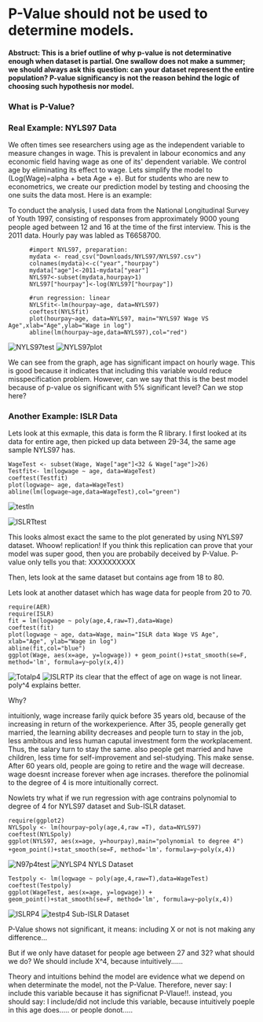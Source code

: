  
# P-Value should not be used to determine models. 

#### Abstruct: This is a brief outline of why p-value is not determinative enough when dataset is partial. One swallow does not make a summer; we should always ask this question: can your dataset represent the entire population?  P-value significancy is not the reason behind the logic of choosing such hypothesis nor model. 

### What is P-Value? 


### Real Example: NYLS97 Data

We often times see researchers using age as the independent variable to measure changes in wage. This is prevalent in labour economics and any economic field having wage as one of its' dependent variable. We control age by eliminating its effect to wage. Lets simplify the model to \(Log(Wage)=alpha + beta Age + e\).
But for students who are new to econometrics, we create our prediction model by testing and choosing the one suits the data most. Here is an example: 

To conduct the analysis, I used data from the National Longitudinal Survey of Youth 1997, consisting of responses from approximately 9000 young people aged between 12 and 16 at the time of the first interview. This is the 2011 data. Hourly pay was labled as T6658700.
```{r}
      #import NYLS97, preparation:
      mydata <- read_csv("Downloads/NYLS97/NYLS97.csv")
      colnames(mydata)<-c("year","hourpay")
      mydata["age"]<-2011-mydata["year"]
      NYLS97<-subset(mydata,hourpay>1)
      NYLS97["hourpay"]<-log(NYLS97["hourpay"])

      #run regression: linear
      NYLSfit<-lm(hourpay~age, data=NYLS97)
      coeftest(NYLSfit)
      plot(hourpay~age, data=NYLS97, main="NYLS97 Wage VS Age",xlab="Age",ylab="Wage in log")
      abline(lm(hourpay~age,data=NYLS97),col="red")

```

![NYLS97test](DoNotOpen/2011test.png)
![NYLS97plot](DoNotOpen/2011ln.png)

We can see from the graph, age has significant impact on hourly wage. This is good because it indicates that including this variable would reduce misspecification problem. However, can we say that this is the best model because of p-value os significant with 5% significant level? Can we stop here? 




### Another Example: ISLR Data

Lets look at this exmaple, this data is form the R library. I first looked at its data for entire age, then picked up data between 29-34, the same age sample NYLS97 has.

```{r}
WageTest <- subset(Wage, Wage["age"]<32 & Wage["age"]>26)
Testfit<- lm(logwage ~ age, data=WageTest)
coeftest(Testfit)
plot(logwage~ age, data=WageTest)
abline(lm(logwage~age,data=WageTest),col="green")
```

![testln](DoNotOpen/testln.png)

![ISLRTtest](DoNotOpen/ISLRTtest.png)


This looks almost exact the same to the plot generated by using NYLS97 dataset. Whoow! replication! If you think this replication can prove that your model was super good, then you are probabily deceived by P-Value. P-value only tells you that: XXXXXXXXXX


Then, lets look at the same dataset but contains age from 18 to 80. 


Lets look at another dataset which has wage data for people from 20 to 70. 
```{r}
require(AER)
require(ISLR)
fit = lm(logwage ~ poly(age,4,raw=T),data=Wage)
coeftest(fit)
plot(logwage ~ age, data=Wage, main="ISLR data Wage VS Age", xlab="Age", ylab="Wage in log")
abline(fit,col="blue")
ggplot(Wage, aes(x=age, y=logwage)) + geom_point()+stat_smooth(se=F, method='lm', formula=y~poly(x,4))
```

![Totalp4](DoNotOpen/Totalp4.png)
![ISLRTP](DoNotOpen/ISLRTP4.png)
its clear that the effect of age on wage is not linear. poly^4 explains better. 



Why? 


intuitionly, wage increase farily quick before 35 years old, because of the increasing in return of the workexperience. After 35, people generally get married, the learning ability decreases and people turn to stay in the job, less ambitous and less human caputal investment form the workplacement. Thus, the salary turn to stay the same. also people get married and have children, less time for self-improvement and sel-studying. This make sense. After 60 years old, people are going to retire and the wage will decrease. wage doesnt increase forever when age incrases. therefore the polinomial to the degree of 4 is more intuitionally correct. 

Nowlets try what if we run regression with age contrains polynomial to degree of 4 for NYLS97 dataset and Sub-ISLR dataset.



```{r}
require(ggplot2)
NYLSpoly <- lm(hourpay~poly(age,4,raw =T), data=NYLS97)
coeftest(NYLSpoly)
ggplot(NYLS97, aes(x=age, y=hourpay),main="polynomial to degree 4") +geom_point()+stat_smooth(se=F, method='lm'，formula=y~poly(x,4))

```
![N97p4test](DoNotOpen/2011P4test.png)
![NYLSP4](DoNotOpen/2011P4.png)
NYLS Dataset


```{r}
Testpoly <- lm(logwage ~ poly(age,4,raw=T),data=WageTest)
coeftest(Testpoly)
ggplot(WageTest, aes(x=age, y=logwage)) + geom_point()+stat_smooth(se=F, method='lm', formula=y~poly(x,4))

```

![ISLRP4](DoNotOpen/ISLRP4.png)
![testp4](DoNotOpen/testp4.png)
Sub-ISLR Dataset


P-Value shows not significant, it means: including X or not is not making any difference...

But if we only have dataset for people age between 27 and 32? what should we do? We should include X^4, because intuitively......

Theory and intuitions behind the model are evidence what we depend on when determinate the model, not the P-Value. Therefore, never say: I include this variable because it has significnat P-Vlaue!!. instead, you should say: I include/did not include this variable, because intuitively poeple in this age does..... or people donot.....

